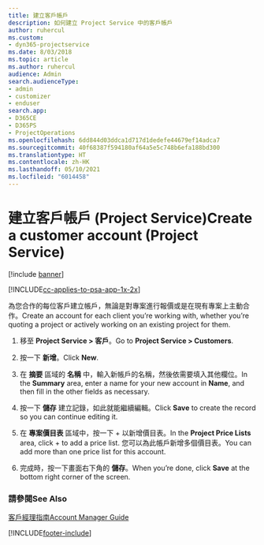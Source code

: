```yaml
---
title: 建立客戶帳戶
description: 如何建立 Project Service 中的客戶帳戶
author: ruhercul
ms.custom:
- dyn365-projectservice
ms.date: 8/03/2018
ms.topic: article
ms.author: ruhercul
audience: Admin
search.audienceType:
- admin
- customizer
- enduser
search.app:
- D365CE
- D365PS
- ProjectOperations
ms.openlocfilehash: 6dd844d03ddca1d717d1dedefe44679ef14adca7
ms.sourcegitcommit: 40f68387f594180af64a5e5c748b6efa188bd300
ms.translationtype: HT
ms.contentlocale: zh-HK
ms.lasthandoff: 05/10/2021
ms.locfileid: "6014458"
---
```

# <a name="create-a-customer-account-project-service"></a><span data-ttu-id="f0dcb-103">建立客戶帳戶 (Project Service)</span><span class="sxs-lookup"><span data-stu-id="f0dcb-103">Create a customer account (Project Service)</span></span>

[!include [banner](../includes/psa-now-project-operations.md)]

[!INCLUDE[cc-applies-to-psa-app-1x-2x](../includes/cc-applies-to-psa-app-1x-2x.md)]

<span data-ttu-id="f0dcb-104">為您合作的每位客戶建立帳戶，無論是對專案進行報價或是在現有專案上主動合作。</span><span class="sxs-lookup"><span data-stu-id="f0dcb-104">Create an account for each client you’re working with, whether you’re quoting a project or actively working on an existing project for them.</span></span>  
  
1.  <span data-ttu-id="f0dcb-105">移至 **Project Service > 客戶**。</span><span class="sxs-lookup"><span data-stu-id="f0dcb-105">Go to **Project Service > Customers**.</span></span>  
  
2.  <span data-ttu-id="f0dcb-106">按一下 **新增**。</span><span class="sxs-lookup"><span data-stu-id="f0dcb-106">Click **New**.</span></span>  
  
3.  <span data-ttu-id="f0dcb-107">在 **摘要** 區域的 **名稱** 中，輸入新帳戶的名稱，然後依需要填入其他欄位。</span><span class="sxs-lookup"><span data-stu-id="f0dcb-107">In the **Summary** area, enter a name for your new account in **Name**, and then fill in the other fields as necessary.</span></span>  
  
4.  <span data-ttu-id="f0dcb-108">按一下 **儲存** 建立記錄，如此就能繼續編輯。</span><span class="sxs-lookup"><span data-stu-id="f0dcb-108">Click **Save** to create the record so you can continue editing it.</span></span>  
  
5.  <span data-ttu-id="f0dcb-109">在 **專案價目表** 區域中，按一下 + 以新增價目表。</span><span class="sxs-lookup"><span data-stu-id="f0dcb-109">In the **Project Price Lists** area, click + to add a price list.</span></span> <span data-ttu-id="f0dcb-110">您可以為此帳戶新增多個價目表。</span><span class="sxs-lookup"><span data-stu-id="f0dcb-110">You can add more than one price list for this account.</span></span>  
  
6.  <span data-ttu-id="f0dcb-111">完成時，按一下畫面右下角的 **儲存**。</span><span class="sxs-lookup"><span data-stu-id="f0dcb-111">When you’re done, click **Save** at the bottom right corner of the screen.</span></span>  
  
### <a name="see-also"></a><span data-ttu-id="f0dcb-112">請參閱</span><span class="sxs-lookup"><span data-stu-id="f0dcb-112">See Also</span></span>  
 [<span data-ttu-id="f0dcb-113">客戶經理指南</span><span class="sxs-lookup"><span data-stu-id="f0dcb-113">Account Manager Guide</span></span>](../psa/account-manager-guide.md)


[!INCLUDE[footer-include](../includes/footer-banner.md)]